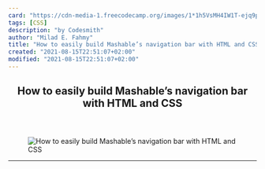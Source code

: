 ```yaml
---
card: "https://cdn-media-1.freecodecamp.org/images/1*1h5VsMH4IW1T-ejq9p4c4g.jpeg"
tags: [CSS]
description: "by Codesmith"
author: "Milad E. Fahmy"
title: "How to easily build Mashable’s navigation bar with HTML and CSS"
created: "2021-08-15T22:51:07+02:00"
modified: "2021-08-15T22:51:07+02:00"
---
```

<div class="site-wrapper">
<main id="site-main" class="site-main outer">
<div class="inner">
<article class="post-full post tag-css tag-html tag-web-design tag-tech tag-programming ">
<header class="post-full-header">
<h1 class="post-full-title">How to easily build Mashable’s navigation bar with HTML and CSS</h1>
</header>
<figure class="post-full-image">
<picture>
<source media="(max-width: 700px)" sizes="1px" srcset="data:image/gif;base64,R0lGODlhAQABAIAAAAAAAP///yH5BAEAAAAALAAAAAABAAEAAAIBRAA7 1w">
<source media="(min-width: 701px)" sizes="(max-width: 800px) 400px,
(max-width: 1170px) 700px,
1400px" srcset="https://cdn-media-1.freecodecamp.org/images/1*1h5VsMH4IW1T-ejq9p4c4g.jpeg 300w,
https://cdn-media-1.freecodecamp.org/images/1*1h5VsMH4IW1T-ejq9p4c4g.jpeg 600w,
https://cdn-media-1.freecodecamp.org/images/1*1h5VsMH4IW1T-ejq9p4c4g.jpeg 1000w,
https://cdn-media-1.freecodecamp.org/images/1*1h5VsMH4IW1T-ejq9p4c4g.jpeg 2000w">
<img onerror="this.style.display='none'" src="https://cdn-media-1.freecodecamp.org/images/1*1h5VsMH4IW1T-ejq9p4c4g.jpeg" alt="How to easily build Mashable’s navigation bar with HTML and CSS">
</picture>
</figure>
<section class="post-full-content">
<div class="post-content medium-migrated-article">
</div>
<hr>
</section>
</article>
</div>
</main>
</div>
<!-- Google Tag Manager (noscript) -->
<!-- End Google Tag Manager (noscript) -->
